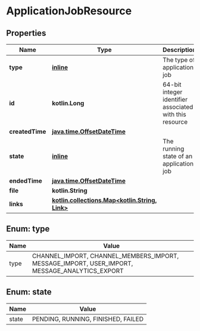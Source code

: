 
# ApplicationJobResource

## Properties
Name | Type | Description | Notes
------------ | ------------- | ------------- | -------------
**type** | [**inline**](#Type) | The type of application job | 
**id** | **kotlin.Long** | 64-bit integer identifier associated with this resource | 
**createdTime** | [**java.time.OffsetDateTime**](java.time.OffsetDateTime.md) |  | 
**state** | [**inline**](#State) | The running state of an application job | 
**endedTime** | [**java.time.OffsetDateTime**](java.time.OffsetDateTime.md) |  |  [optional]
**file** | **kotlin.String** |  |  [optional]
**links** | [**kotlin.collections.Map&lt;kotlin.String, Link&gt;**](Link.md) |  |  [optional]


<a id="Type"></a>
## Enum: type
Name | Value
---- | -----
type | CHANNEL_IMPORT, CHANNEL_MEMBERS_IMPORT, MESSAGE_IMPORT, USER_IMPORT, MESSAGE_ANALYTICS_EXPORT


<a id="State"></a>
## Enum: state
Name | Value
---- | -----
state | PENDING, RUNNING, FINISHED, FAILED



